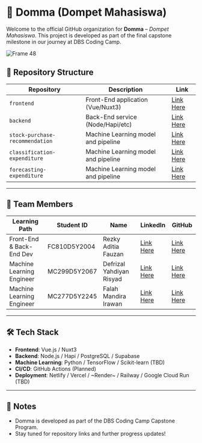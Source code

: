 # 🚀 Domma (Dompet Mahasiswa)

Welcome to the official GitHub organization for **Domma** – *Dompet Mahasiswa*. This project is developed as part of the final capstone milestone in our journey at DBS Coding Camp.

![Frame 48](https://github.com/user-attachments/assets/facbda34-976d-446c-851e-c45ba51248b5)

## 📁 Repository Structure

| Repository    | Description                         | Link          |
|---------------|-------------------------------------|---------------|
| `frontend`    | Front-End application (Vue/Nuxt3)   | [Link Here](https://github.com/domma-app/frontend) |
| `backend`     | Back-End service (Node/Hapi/etc)    | [Link Here](https://github.com/domma-app/backend) |
| `stock-purchase-recommendation`    | Machine Learning model and pipeline | [Link Here](https://github.com/domma-app/stock-purchase-recommendation) |
| `classification-expenditure`    | Machine Learning model and pipeline | [Link Here](https://github.com/domma-app/Classification-Expenditure) |
| `forecasting-expenditure`    | Machine Learning model and pipeline | [Link Here](https://github.com/domma-app/Forecasting-Expenditure) |

---

## 👥 Team Members

| Learning Path              | Student ID     | Name                      | LinkedIn                                                                 | GitHub                                         |
|----------------------------|----------------|---------------------------|--------------------------------------------------------------------------|------------------------------------------------|
| Front-End & Back-End Dev   | FC810D5Y2004   | Rezky Aditia Fauzan       | [Link Here](https://www.linkedin.com/in/rezkyaditiafauzan)               | [Link Here](https://github.com/zyrridian)      |
| Machine Learning Engineer  | MC299D5Y2067   | Defrizal Yahdiyan Risyad  | [Link Here](https://www.linkedin.com/in/defrizalyr)                      | [Link Here](https://github.com/defrijay)       |
| Machine Learning Engineer  | MC277D5Y2245   | Falah Mandira Irawan      | [Link Here](https://www.linkedin.com/in/falah-mandira-irawan-661025200/) | [Link Here](https://github.com/falahmandira10) |

---

## 🛠️ Tech Stack

- **Frontend**: Vue.js / Nuxt3
- **Backend**: Node.js / Hapi / PostgreSQL / Supabase
- **Machine Learning**: Python / TensorFlow / Scikit-learn (TBD)
- **CI/CD**: GitHub Actions (Planned)
- **Deployment**: Netlify / Vercel / ~Render~ / Railway / Google Cloud Run (TBD)

---

## 📌 Notes

- Domma is developed as part of the DBS Coding Camp Capstone Program.
- Stay tuned for repository links and further progress updates!
